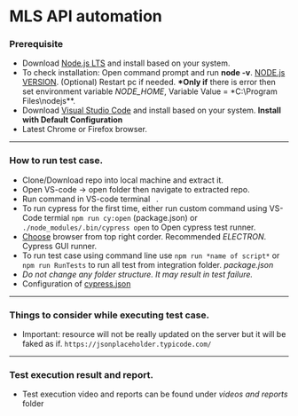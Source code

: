 # MLS API automation

### Prerequisite

- Download [Node.js LTS](https://nodejs.org/en/) and install based on your system.
- To check installation: Open command prompt and run **node -v**. [NODE.js VERSION](https://ibb.co/tZy3X2b). (Optional) Restart pc if needed. **\*Only if** there is error then set environment variable _NODE_HOME_, Variable Value = \*C:\Program Files\nodejs\*\*.
- Download [Visual Studio Code](https://code.visualstudio.com/Download) and install based on your system. **Install with Default Configuration**
- Latest Chrome or Firefox browser.

---

### How to run test case.

- Clone/Download repo into local machine and extract it.
- Open VS-code -> open folder then navigate to extracted repo.
- Run command in VS-code terminal ` `.
- To run cypress for the first time, either run custom command using VS-Code termial `npm run cy:open` (package.json) or `./node_modules/.bin/cypress open` to Open cypress test runner.
- [Choose](https://ibb.co/HDHL3tF) browser from top right corder. Recommended _ELECTRON_. Cypress GUI runner.
- To run test case using command line use `npm run *name of script*` or `npm run RunTests` to run all test from integration folder. _package.json_
- _Do not change any folder structure. It may result in test failure._
- Configuration of [cypress.json](https://docs.cypress.io/guides/references/configuration#cypress-json)

---

### Things to consider while executing test case.

- Important: resource will not be really updated on the server but it will be faked as if. `https://jsonplaceholder.typicode.com/`

---

### Test execution result and report.

- Test execution video and reports can be found under _videos and reports_ folder
